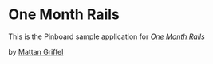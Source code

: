 # One Month Rails

This is the Pinboard sample application for 
[*One Month Rails*](http://onemonthrails.com)

by [Mattan Griffel](http://mattangriffel.com)